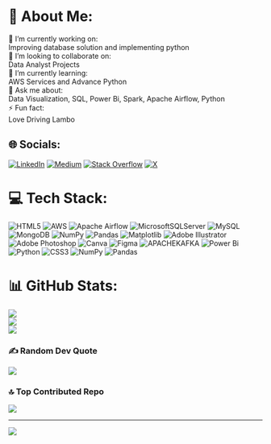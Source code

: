 # 💫 About Me:
🔭 I’m currently working on:<br>Improving database solution and implementing python<br>👯 I’m looking to collaborate on:<br>Data Analyst Projects<br>🌱 I’m currently learning:<br>AWS Services and Advance Python<br>💬 Ask me about:<br>Data Visualization, SQL, Power Bi, Spark, Apache Airflow, Python<br>⚡ Fun fact:<br>Love Driving Lambo


## 🌐 Socials:
[![LinkedIn](https://img.shields.io/badge/LinkedIn-%230077B5.svg?logo=linkedin&logoColor=white)](https://linkedin.com/in/darshanlunagariya) [![Medium](https://img.shields.io/badge/Medium-12100E?logo=medium&logoColor=white)](https://medium.com/@darshanlunagariya44) [![Stack Overflow](https://img.shields.io/badge/-Stackoverflow-FE7A16?logo=stack-overflow&logoColor=white)](https://stackoverflow.com/users/12267827) [![X](https://img.shields.io/badge/X-black.svg?logo=X&logoColor=white)](https://x.com/variablenotnull) 

# 💻 Tech Stack:
![HTML5](https://img.shields.io/badge/html5-%23E34F26.svg?style=for-the-badge&logo=html5&logoColor=white) ![AWS](https://img.shields.io/badge/AWS-%23FF9900.svg?style=for-the-badge&logo=amazon-aws&logoColor=white) ![Apache Airflow](https://img.shields.io/badge/Apache%20Airflow-017CEE?style=for-the-badge&logo=Apache%20Airflow&logoColor=white) ![MicrosoftSQLServer](https://img.shields.io/badge/Microsoft%20SQL%20Server-CC2927?style=for-the-badge&logo=microsoft%20sql%20server&logoColor=white) ![MySQL](https://img.shields.io/badge/mysql-%2300000f.svg?style=for-the-badge&logo=mysql&logoColor=white) ![MongoDB](https://img.shields.io/badge/MongoDB-%234ea94b.svg?style=for-the-badge&logo=mongodb&logoColor=white) ![NumPy](https://img.shields.io/badge/numpy-%23013243.svg?style=for-the-badge&logo=numpy&logoColor=white) ![Pandas](https://img.shields.io/badge/pandas-%23150458.svg?style=for-the-badge&logo=pandas&logoColor=white) ![Matplotlib](https://img.shields.io/badge/Matplotlib-%23ffffff.svg?style=for-the-badge&logo=Matplotlib&logoColor=black) ![Adobe Illustrator](https://img.shields.io/badge/adobe%20illustrator-%23FF9A00.svg?style=for-the-badge&logo=adobe%20illustrator&logoColor=white) ![Adobe Photoshop](https://img.shields.io/badge/adobe%20photoshop-%2331A8FF.svg?style=for-the-badge&logo=adobe%20photoshop&logoColor=white) ![Canva](https://img.shields.io/badge/Canva-%2300C4CC.svg?style=for-the-badge&logo=Canva&logoColor=white) ![Figma](https://img.shields.io/badge/figma-%23F24E1E.svg?style=for-the-badge&logo=figma&logoColor=white) ![APACHEKAFKA](https://img.shields.io/badge/apachekafka-231F20.svg?style=for-the-badge&logo=apachekafka&logoColor=white&color=%23231F20) ![Power Bi](https://img.shields.io/badge/power_bi-F2C811?style=for-the-badge&logo=powerbi&logoColor=black) ![Python](https://img.shields.io/badge/python-3670A0?style=for-the-badge&logo=python&logoColor=ffdd54) ![CSS3](https://img.shields.io/badge/css3-%231572B6.svg?style=for-the-badge&logo=css3&logoColor=white) ![NumPy](https://img.shields.io/badge/numpy-%23013243.svg?style=for-the-badge&logo=numpy&logoColor=white) ![Pandas](https://img.shields.io/badge/pandas-%23150458.svg?style=for-the-badge&logo=pandas&logoColor=white)
# 📊 GitHub Stats:
![](https://github-readme-stats.vercel.app/api?username=variablenotnull&theme=dark&hide_border=false&include_all_commits=false&count_private=false)<br/>
![](https://github-readme-streak-stats.herokuapp.com/?user=variablenotnull&theme=dark&hide_border=false)<br/>
![](https://github-readme-stats.vercel.app/api/top-langs/?username=variablenotnull&theme=dark&hide_border=false&include_all_commits=false&count_private=false&layout=compact)

### ✍️ Random Dev Quote
![](https://quotes-github-readme.vercel.app/api?type=horizontal&theme=radical)

### 🔝 Top Contributed Repo
![](https://github-contributor-stats.vercel.app/api?username=variablenotnull&limit=5&theme=dark&combine_all_yearly_contributions=true)



---
[![](https://visitcount.itsvg.in/api?id=variablenotnull&icon=0&color=3)](https://visitcount.itsvg.in)

<!-- Proudly created with GPRM ( https://gprm.itsvg.in ) -->
